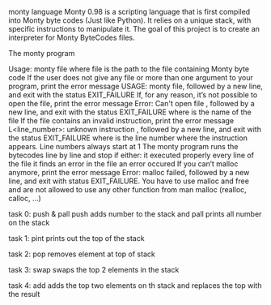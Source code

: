 monty language Monty 0.98 is a scripting language that is first compiled into Monty byte codes (Just like Python). It relies on a unique stack, with specific instructions to manipulate it. The
 goal of this project is to create an interpreter for Monty ByteCodes files.


The monty program

Usage: monty file
where file is the path to the file containing Monty byte code
If the user does not give any file or more than one argument to your program, print the error message USAGE: monty file, followed by a new line, and exit with the status EXIT_FAILURE
If, for any reason, it’s not possible to open the file, print the error message Error: Can't open file <file>, followed by a new line, and exit with the status EXIT_FAILURE
where <file> is the name of the file
If the file contains an invalid instruction, print the error message L<line_number>: unknown instruction <opcode>, followed by a new line, and exit with the status EXIT_FAILURE
where is the line number where the instruction appears.
Line numbers always start at 1
The monty program runs the bytecodes line by line and stop if either:
it executed properly every line of the file
it finds an error in the file
an error occured
If you can’t malloc anymore, print the error message Error: malloc failed, followed by a new line, and exit with status EXIT_FAILURE.
You have to use malloc and free and are not allowed to use any other function from man malloc (realloc, calloc, …)

task 0:
push & pall push adds number to the stack and pall prints all number on the stack

task 1:
pint prints out the top of the stack

task 2:
pop removes element at top of stack

task 3:
swap swaps the top 2 elements in the stack

task 4:
add adds the top two elements on th stack and replaces the top with the result
